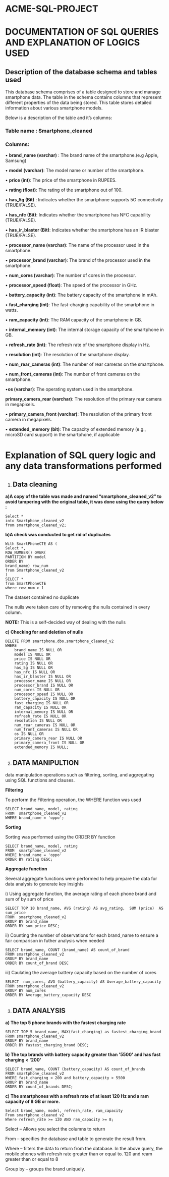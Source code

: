 # ACME-SQL-PROJECT


# **DOCUMENTATION OF SQL QUERIES AND EXPLANATION OF LOGICS USED**

## **Description of the database schema and tables used**

This database schema comprises of a table designed to store and manage smartphone data. The table in the schema contains columns that represent different properties of the data being stored. This table stores detailed information about various smartphone models.

 Below is a description of the table and it’s columns:
 
### **Table name : Smartphone_cleaned**

### **Columns:**

• **brand_name (varchar)** : The brand name of the smartphone.(e.g Apple, Samsung)

 • **model (varchar)**: The model name or number of the smartphone. 
 
• **price (int)**: The price of the smartphone in RUPEES. 

• **rating (float)**: The rating of the smartphone out of 100. 

• **has_5g (Bit)** : Indicates whether the smartphone supports 5G connectivity (TRUE/FALSE). 

• **has_nfc (Bit)**: Indicates whether the smartphone has NFC capability (TRUE/FALSE). 

• **has_ir_blaster (Bit)**: Indicates whether the smartphone has an IR blaster (TRUE/FALSE). 

• **processor_name (varchar)**: The name of the processor used in the smartphone. 

• **processor_brand (varchar)**: The brand of the processor used in the smartphone. 

• **num_cores (varchar)**: The number of cores in the processor. 

• **processor_speed (float)**: The speed of the processor in GHz. 

• **battery_capacity (int)**: The battery capacity of the smartphone in mAh. 

• **fast_charging (int)**: The fast-charging capability of the smartphone in watts. 

• **ram_capacity (int)**: The RAM capacity of the smartphone in GB. 

• **internal_memory (int)**: The internal storage capacity of the smartphone in GB. 

• **refresh_rate (int)**: The refresh rate of the smartphone display in Hz.

 • **resolution (int)**: The resolution of the smartphone display. 
 
• **num_rear_cameras (int)**: The number of rear cameras on the smartphone.

 • **num_front_cameras (int)**: The number of front cameras on the smartphone. 
 
•**os (varchar)**: The operating system used in the smartphone. 

**primary_camera_rear (varchar)**: The resolution of the primary rear camera in megapixels.

 • **primary_camera_front (varchar)**: The resolution of the primary front camera in megapixels.
 
 • **extended_memory (bit)**: The capacity of extended memory (e.g., microSD card support) in the smartphone, if applicable

# **Explanation of SQL query logic and any data transformations performed**

1.	## **Data cleaning**
   
**a)A copy of the table was made and named “smartphone_cleaned_v2” to avoid tampering with the original table, it was done using the query below :**

	Select *
	into Smartphone_cleaned_v2
	from smartphone_cleaned_v2;


**b)A check was conducted to get rid of duplicates**

	With SmartPhoneCTE AS (
	Select *,
	ROW_NUMBER() OVER(
	PARTITION BY model
	ORDER BY 
	brand_name) row_num
	from Smartphone_cleaned_v2 
	)
	SELECT *
	from SmartPhoneCTE
	where row_num > 1

The dataset contained no duplicate 

The nulls were taken care of by removing the nulls contained in every column. 

**NOTE:**  This is a self-decided way of dealing with the nulls

**c) Checking for and deletion of nulls**

	DELETE FROM smartphone.dbo.smartphone_cleaned_v2
	WHERE 
	    brand_name IS NULL OR
	    model IS NULL OR
	    price IS NULL OR
	    rating IS NULL OR
	    has_5g IS NULL OR
	    has_nfc IS NULL OR
	    has_ir_blaster IS NULL OR
	    processor_name IS NULL OR
	    processor_brand IS NULL OR
	    num_cores IS NULL OR
	    processor_speed IS NULL OR
	    battery_capacity IS NULL OR
	    fast_charging IS NULL OR
	    ram_capacity IS NULL OR
	    internal_memory IS NULL OR
	    refresh_rate IS NULL OR
	    resolution IS NULL OR
	    num_rear_cameras IS NULL OR
	    num_front_cameras IS NULL OR
	    os IS NULL OR
	    primary_camera_rear IS NULL OR
	    primary_camera_front IS NULL OR
	    extended_memory IS NULL;
     
2) ## **DATA MANIPULTION**
   
data manipulation operations such as filtering, sorting, and aggregating using SQL functions and clauses.

**Filtering**

To perform the Filtering operation, the WHERE function was used

	SELECT brand_name, model, rating
	FROM  smartphone_cleaned_v2
	WHERE brand_name = 'oppo';

**Sorting**

Sorting was performed using the ORDER BY function

	SELECT brand_name, model, rating
	FROM  smartphone_cleaned_v2
	WHERE brand_name = 'oppo' 
	ORDER BY rating DESC;

**Aggregate function**

Several aggregate functions were performed to help prepare the data for data analysis to generate key insights

i)	 Using aggregate function, the average rating of each phone brand and sum of by sum of price
	
	SELECT TOP 10 brand_name, AVG (rating) AS avg_rating,  SUM (price)  AS sum_price
	FROM  smartphone_cleaned_v2
	GROUP BY brand_name
	ORDER BY sum_price DESC;


ii) Counting the number of observations for each brand_name to ensure a fair comparison in futher analysis when needed

	SELECT brand_name, COUNT (brand_name) AS count_of_brand
	FROM smartphone_cleaned_v2
	GROUP BY brand_name
	ORDER BY count_of_brand DESC

iii) Caulating the average battery capacity based on the number of cores

	SELECT  num_cores, AVG (battery_capacity) AS Average_battery_capacity
	FROM smartphone_cleaned_v2
	GROUP BY num_cores
	ORDER BY Average_battery_capacity DESC

3) ## **DATA ANALYSIS**

**a) The  top 5 phone brands with the fastest charging rate**

	SELECT TOP 5 brand_name, MAX(fast_charging) as fastest_charging_brand
	FROM smartphone_cleaned_v2
	GROUP BY brand_name
	ORDER BY fastest_charging_brand DESC;


**b) The top brands with battery capacity greater than '5500' and has fast charging < '200'**

	SELECT brand_name, COUNT (battery_capacity) AS count_of_brands
	FROM smartphone_cleaned_v2
	WHERE fast_charging < 200 and battery_capacity > 5500
	GROUP BY brand_name
	ORDER BY count_of_brands DESC;


**c) The  smartphones with a refresh rate of at least 120 Hz and a ram capacity of 8 GB or more.**

	Select brand_name, model, refresh_rate, ram_capacity
	From smartphone_cleaned_v2
	Where refresh_rate >= 120 AND ram_capacity >= 8;

Select – Allows you select the columns to return

From – specifies the database and table to generate the result from.

Where – filters the data to return from the database. In the above query, the mobile phones with refresh rate greater than or equal to. 120 and ream 		greater than or equal to 8

Group by – groups the brand uniquely.

